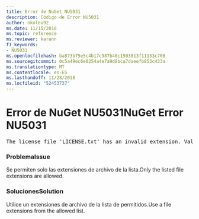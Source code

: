 ```yaml
---
title: Error de NuGet NU5031
description: Código de Error NU5031
author: nkolev92
ms.date: 11/15/2018
ms.topic: reference
ms.reviewer: karann
f1_keywords:
- NU5031
ms.openlocfilehash: ba873b75e5c4b17c987b40c1503813f11133c708
ms.sourcegitcommit: 0c5a49ec6e0254a4e7a9d8bca7daeefb853c433a
ms.translationtype: MT
ms.contentlocale: es-ES
ms.lasthandoff: 11/28/2018
ms.locfileid: "52453737"
---
```

# <a name="nuget-error-nu5031"></a><span data-ttu-id="4281c-103">Error de NuGet NU5031</span><span class="sxs-lookup"><span data-stu-id="4281c-103">NuGet Error NU5031</span></span>
<pre>The license file 'LICENSE.txt' has an invalid extension. Valid options are .txt, .md or none.</pre>

### <a name="issue"></a><span data-ttu-id="4281c-104">Problema</span><span class="sxs-lookup"><span data-stu-id="4281c-104">Issue</span></span>

<span data-ttu-id="4281c-105">Se permiten solo las extensiones de archivo de la lista.</span><span class="sxs-lookup"><span data-stu-id="4281c-105">Only the listed file extensions are allowed.</span></span>

### <a name="solution"></a><span data-ttu-id="4281c-106">Soluciones</span><span class="sxs-lookup"><span data-stu-id="4281c-106">Solution</span></span>

<span data-ttu-id="4281c-107">Utilice un extensiones de archivo de la lista de permitidos.</span><span class="sxs-lookup"><span data-stu-id="4281c-107">Use a file extensions from the allowed list.</span></span> 